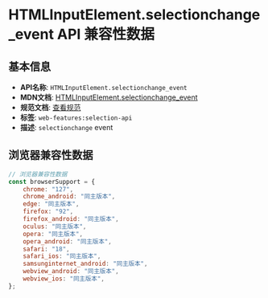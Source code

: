 # HTMLInputElement.selectionchange_event API 兼容性数据

## 基本信息

- **API名称**: `HTMLInputElement.selectionchange_event`
- **MDN文档**: [HTMLInputElement.selectionchange_event](https://developer.mozilla.org/docs/Web/API/HTMLInputElement/selectionchange_event)
- **规范文档**: [查看规范](https://w3c.github.io/selection-api/#selectionchange-event,https://w3c.github.io/selection-api/#dom-globaleventhandlers-onselectionchange)
- **标签**: `web-features:selection-api`
- **描述**: `selectionchange` event

## 浏览器兼容性数据

```javascript
// 浏览器兼容性数据
const browserSupport = {
    chrome: "127",
    chrome_android: "同主版本",
    edge: "同主版本",
    firefox: "92",
    firefox_android: "同主版本",
    oculus: "同主版本",
    opera: "同主版本",
    opera_android: "同主版本",
    safari: "18",
    safari_ios: "同主版本",
    samsunginternet_android: "同主版本",
    webview_android: "同主版本",
    webview_ios: "同主版本",
};

```

